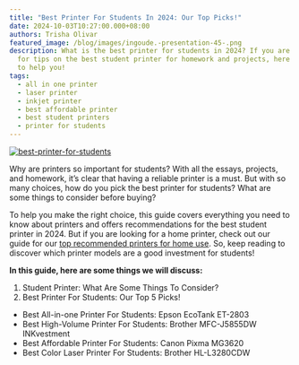 ```yaml
---
title: "Best Printer For Students In 2024: Our Top Picks!"
date: 2024-10-03T10:27:00.000+08:00
authors: Trisha Olivar
featured_image: /blog/images/ingoude.-presentation-45-.png
description: What is the best printer for students in 2024? If you are looking
  for tips on the best student printer for homework and projects, here's a guide
  to help you!
tags:
  - all in one printer
  - laser printer
  - inkjet printer
  - best affordable printer
  - best student printers
  - printer for students
---
```

[![best-printer-for-students](/blog/images/ingoude.-presentation-45-.png "What is the Best Printer for Students")](/blog/images/ingoude.-presentation-45-.png)

Why are printers so important for students? With all the essays, projects, and homework, it’s clear that having a reliable printer is a must. But with so many choices, how do you pick the best printer for students? What are some things to consider before buying?

To help you make the right choice, this guide covers everything you need to know about printers and offers recommendations for the best student printer in 2024. But if you are looking for a home printer, check out our guide for our [top recommended printers for home use](https://www.compandsave.com/blog/posts/7-best-household-printers-you-can-buy-in-2024.html). So, keep reading to discover which printer models are a good investment for students!

**In this guide, here are some things we will discuss:**

1. Student Printer: What Are Some Things To Consider?
2. Best Printer For Students: Our Top 5 Picks!

* Best All-in-one Printer For Students: Epson EcoTank ET-2803 
* Best High-Volume Printer For Students: Brother MFC-J5855DW INKvestment
* Best Affordable Printer For Students: Canon Pixma MG3620
* Best Color Laser Printer For Students: Brother HL-L3280CDW







[](https://www.compandsave.com/what-ink-does-my-printer-use)
